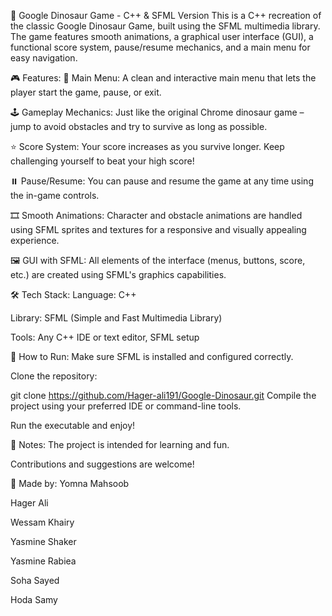 🦖 Google Dinosaur Game - C++ & SFML Version
This is a C++ recreation of the classic Google Dinosaur Game, built using the SFML multimedia library. The game features smooth animations, a graphical user interface (GUI), a functional score system, pause/resume mechanics, and a main menu for easy navigation.

🎮 Features:
🌆 Main Menu:
A clean and interactive main menu that lets the player start the game, pause, or exit.

🕹️ Gameplay Mechanics:
Just like the original Chrome dinosaur game – jump to avoid obstacles and try to survive as long as possible.

⭐ Score System:
Your score increases as you survive longer. Keep challenging yourself to beat your high score!

⏸️ Pause/Resume:
You can pause and resume the game at any time using the in-game controls.

🎞️ Smooth Animations:
Character and obstacle animations are handled using SFML sprites and textures for a responsive and visually appealing experience.

🖼️ GUI with SFML:
All elements of the interface (menus, buttons, score, etc.) are created using SFML's graphics capabilities.

🛠️ Tech Stack:
Language: C++

Library: SFML (Simple and Fast Multimedia Library)

Tools: Any C++ IDE or text editor, SFML setup

🔧 How to Run:
Make sure SFML is installed and configured correctly.

Clone the repository:

git clone https://github.com/Hager-ali191/Google-Dinosaur.git
Compile the project using your preferred IDE or command-line tools.

Run the executable and enjoy!

📌 Notes:
The project is intended for learning and fun.

Contributions and suggestions are welcome!

👥 Made by:
Yomna Mahsoob

Hager Ali

Wessam Khairy

Yasmine Shaker

Yasmine Rabiea

Soha Sayed

Hoda Samy

